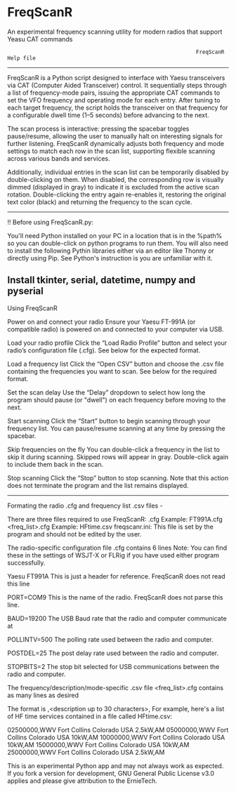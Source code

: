 # FreqScanR
An experimental frequency scanning utility for modern radios that support Yeasu CAT commands

																FreqScanR Help file
---------------------------------------------------------------------------------------------------------------------------------------------------------
FreqScanR is a Python script designed to interface with Yaesu transceivers via CAT (Computer Aided Transceiver) control. It sequentially steps through a 
list of frequency-mode pairs, issuing the appropriate CAT commands to set the VFO frequency and operating mode for each entry. After tuning to each 
target frequency, the script holds the transceiver on that frequency for a configurable dwell time (1–5 seconds) before advancing to the next.

The scan process is interactive: pressing the spacebar toggles pause/resume, allowing the user to manually halt on interesting signals for further 
listening. FreqScanR dynamically adjusts both frequency and mode settings to match each row in the scan list, supporting flexible scanning across various
 bands and services.

Additionally, individual entries in the scan list can be temporarily disabled by double-clicking on them. When disabled, the corresponding row is 
visually dimmed (displayed in gray) to indicate it is excluded from the active scan rotation. Double-clicking the entry again re-enables it, restoring 
the original text color (black) and returning the frequency to the scan cycle.

---------------------------------------------------------------------------------------------------------------------------------------------------------
!! Before using FreqScanR.py:

You'll need Python installed on your PC in a location that is in the %path% so you can double-click on python programs to run them.
You will also need to install the following Pythin libraries either via an editor like Thonny or directly using Pip. See Python's 
instruction is you are unfamiliar with it.

Install tkinter, serial, datetime, numpy and pyserial
---------------------------------------------------------------------------------------------------------------------------------------------------------

Using FreqScanR

Power on and connect your radio
	Ensure your Yaesu FT-991A (or compatible radio) is powered on and connected to your computer via USB.

Load your radio profile
	Click the “Load Radio Profile” button and select your radio’s configuration file (.cfg). See below for the expected format.

Load a frequency list
	Click the “Open CSV” button and choose the .csv file containing the frequencies you want to scan. See below for the required format.

Set the scan delay
	Use the “Delay” dropdown to select how long the program should pause (or "dwell") on each frequency before moving to the next.

Start scanning
	Click the “Start” button to begin scanning through your frequency list. You can pause/resume scanning at any time by pressing the spacebar.

Skip frequencies on the fly
	You can double-click a frequency in the list to skip it during scanning. Skipped rows will appear in gray. Double-click again to include them back in the scan.

Stop scanning
	Click the “Stop” button to stop scanning. Note that this action does not terminate the program and the list remains displayed.

---------------------------------------------------------------------------------------------------------------------------------------------------------
Formating the radio .cfg and frequency list .csv files -

There are three files required to use FreqScanR:
<radio>.cfg Example: FT991A.cfg
<freq_list>.cfg	Example: HFtime.csv
freqscanr.ini: This file is set by the program and should not be edited by the user.

The radio-specific configuration file <radio>.cfg contains 6 lines
Note: You can find these in the settings of WSJT-X or FLRig if you have used either program successfully.

Yaesu FT991A
		This is just a header for reference. FreqScanR does not read this line

PORT=COM9
	This is the name of the radio. FreqScanR does not parse this line.

BAUD=19200
	The USB Baud rate that the radio and computer communicate at

POLLINTV=500
	The polling rate used between the radio and computer.

POSTDEL=25
	The post delay rate used between the radio and computer.

STOPBITS=2
	The stop bit selected for USB communications between the radio and computer.
	

The frequency/description/mode-specific .csv file <freq_list>.cfg contains as many lines as desired

The format is <frequency in hz>,<description up to 30 characters>,<mode USB LSB AM FM CW>
For example, here's a list of HF time services contained in a file called HFtime.csv:

02500000,WWV Fort Collins Colorado USA 2.5kW,AM
05000000,WWV Fort Collins Colorado USA 10kW,AM
10000000,WWV Fort Collins Colorado USA 10kW,AM
15000000,WWV Fort Collins Colorado USA 10kW,AM
25000000,WWV Fort Collins Colorado USA 2.5kW,AM

This is an experimental Python app and may not always work as expected. If you fork a version for
development, GNU General Public License v3.0 applies and please give attribution to the ErnieTech.

